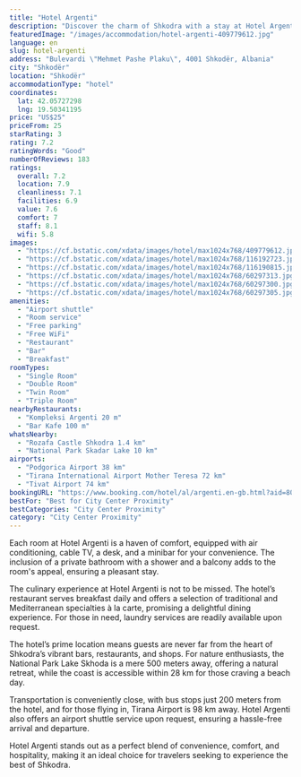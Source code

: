 ```yaml
---
title: "Hotel Argenti"
description: "Discover the charm of Shkodra with a stay at Hotel Argenti, a gem that stands just a short 5-minute stroll from the bustling city center."
featuredImage: "/images/accommodation/hotel-argenti-409779612.jpg"
language: en
slug: hotel-argenti
address: "Bulevardi \"Mehmet Pashe Plaku\", 4001 Shkodër, Albania"
city: "Shkodër"
location: "Shkodër"
accommodationType: "hotel"
coordinates:
  lat: 42.05727298
  lng: 19.50341195
price: "US$25"
priceFrom: 25
starRating: 3
rating: 7.2
ratingWords: "Good"
numberOfReviews: 183
ratings:
  overall: 7.2
  location: 7.9
  cleanliness: 7.1
  facilities: 6.9
  value: 7.6
  comfort: 7
  staff: 8.1
  wifi: 5.8
images:
  - "https://cf.bstatic.com/xdata/images/hotel/max1024x768/409779612.jpg?k=0986bd7113d1a0a4b03445ed294285ead0a14d1e603b33996e2f179470e89685&o=&hp=1"
  - "https://cf.bstatic.com/xdata/images/hotel/max1024x768/116192723.jpg?k=d289b9c9948e9fec4c2f2540ba5b5407ed01f4e1b60e0099baf2bcc01b540ef1&o=&hp=1"
  - "https://cf.bstatic.com/xdata/images/hotel/max1024x768/116190815.jpg?k=ecf75d115a692049973ae159b35070f0b64fa26004f0abe025ea16407e2d9fa7&o=&hp=1"
  - "https://cf.bstatic.com/xdata/images/hotel/max1024x768/60297313.jpg?k=5ef87aa904db96ec989884221fbc6d813999d2fcb49eff535a918543e74411ec&o=&hp=1"
  - "https://cf.bstatic.com/xdata/images/hotel/max1024x768/60297300.jpg?k=2d0a392f7b212179654304ea1a01f219e723cd29a2d1140c7aea0c39d38c6f96&o=&hp=1"
  - "https://cf.bstatic.com/xdata/images/hotel/max1024x768/60297305.jpg?k=7877158edd5094b8737ec68d8ab9b5a8fc7b91f7c1657aab4914bfdb737c8900&o=&hp=1"
amenities:
  - "Airport shuttle"
  - "Room service"
  - "Free parking"
  - "Free WiFi"
  - "Restaurant"
  - "Bar"
  - "Breakfast"
roomTypes:
  - "Single Room"
  - "Double Room"
  - "Twin Room"
  - "Triple Room"
nearbyRestaurants:
  - "Kompleksi Argenti 20 m"
  - "Bar Kafe 100 m"
whatsNearby:
  - "Rozafa Castle Shkodra 1.4 km"
  - "National Park Skadar Lake 10 km"
airports:
  - "Podgorica Airport 38 km"
  - "Tirana International Airport Mother Teresa 72 km"
  - "Tivat Airport 74 km"
bookingURL: "https://www.booking.com/hotel/al/argenti.en-gb.html?aid=8035640"
bestFor: "Best for City Center Proximity"
bestCategories: "City Center Proximity"
category: "City Center Proximity"
---
```


Each room at Hotel Argenti is a haven of comfort, equipped with air conditioning, cable TV, a desk, and a minibar for your convenience. The inclusion of a private bathroom with a shower and a balcony adds to the room's appeal, ensuring a pleasant stay.

The culinary experience at Hotel Argenti is not to be missed. The hotel’s restaurant serves breakfast daily and offers a selection of traditional and Mediterranean specialties à la carte, promising a delightful dining experience. For those in need, laundry services are readily available upon request.

The hotel’s prime location means guests are never far from the heart of Shkodra’s vibrant bars, restaurants, and shops. For nature enthusiasts, the National Park Lake Skhoda is a mere 500 meters away, offering a natural retreat, while the coast is accessible within 28 km for those craving a beach day.

Transportation is conveniently close, with bus stops just 200 meters from the hotel, and for those flying in, Tirana Airport is 98 km away. Hotel Argenti also offers an airport shuttle service upon request, ensuring a hassle-free arrival and departure.

Hotel Argenti stands out as a perfect blend of convenience, comfort, and hospitality, making it an ideal choice for travelers seeking to experience the best of Shkodra.